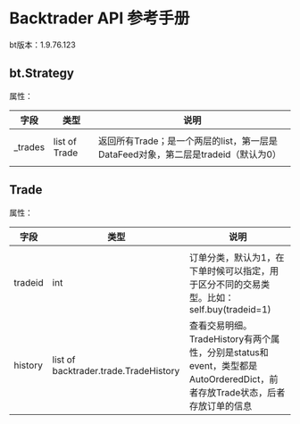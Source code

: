# Backtrader API 参考手册

bt版本：1.9.76.123

## bt.Strategy

属性：

| 字段      | 类型            | 说明                                                    |
|---------|---------------|-------------------------------------------------------|
|         |               |                                                       |
| _trades | list of Trade | 返回所有Trade；是一个两层的list，第一层是DataFeed对象，第二层是tradeid（默认为0） |
|         |               |                                                       |

## Trade

属性：

| 字段      | 类型                                    | 说明                                                                                 |
|---------|---------------------------------------|------------------------------------------------------------------------------------|
|         |                                       |                                                                                    |
| tradeid | int                                   | 订单分类，默认为1，在下单时候可以指定，用于区分不同的交易类型。比如：self.buy(tradeid=1)                             |
| history | list of backtrader.trade.TradeHistory | 查看交易明细。TradeHistory有两个属性，分别是status和event，类型都是AutoOrderedDict，前者存放Trade状态，后者存放订单的信息 |
